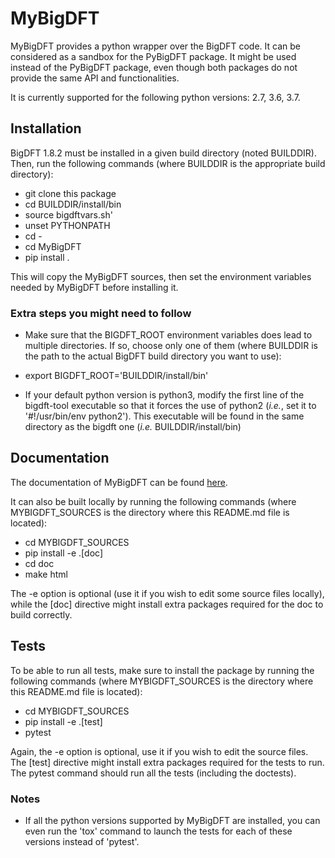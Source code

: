 # MyBigDFT

MyBigDFT provides a python wrapper over the BigDFT code.
It can be considered as a sandbox for the PyBigDFT package.
It might be used instead of the PyBigDFT package,
even though both packages do not provide the same API and functionalities.

It is currently supported for the following python versions: 2.7, 3.6, 3.7.


## Installation

BigDFT 1.8.2 must be installed in a given build directory (noted BUILDDIR).
Then, run the following commands (where BUILDDIR is the appropriate build
directory):
- git clone this package
- cd BUILDDIR/install/bin
- source bigdftvars.sh'
- unset PYTHONPATH
- cd -
- cd MyBigDFT
- pip install .

This will copy the MyBigDFT sources, then set the environment variables
needed by MyBigDFT before installing it.


### Extra steps you might need to follow

* Make sure that the BIGDFT\_ROOT environment variables does lead to multiple
directories. If so, choose only one of them (where BUILDDIR is the path to the
actual BigDFT build directory you want to use):
- export BIGDFT\_ROOT='BUILDDIR/install/bin'

* If your default python version is python3, modify the first line of 
the bigdft-tool executable so that it forces the use of python2 (*i.e.*,
set it to '#!/usr/bin/env python2'). This executable will be found in the
same directory as the bigdft one (*i.e.* BUILDDIR/install/bin)


## Documentation

The documentation of MyBigDFT can be found
[here](https://mmoriniere.gitlab.io/MyBigDFT/index.html).

It can also be built locally by running the following commands (where
MYBIGDFT\_SOURCES is the directory where this README.md file is located):
- cd MYBIGDFT\_SOURCES
- pip install -e .[doc]
- cd doc
- make html

The -e option is optional (use it if you wish to edit some source files
locally), while the [doc] directive might install extra packages required for
the doc to build correctly.


## Tests

To be able to run all tests, make sure to install the package by running the
following commands (where MYBIGDFT\_SOURCES is the directory where this
README.md file is located):
- cd MYBIGDFT\_SOURCES
- pip install -e .[test]
- pytest 

Again, the -e option is optional, use it if you wish to edit the source files.
The [test] directive might install extra packages required for the tests to run.
The pytest command should run all the tests (including the doctests).


### Notes

* If all the python versions supported by MyBigDFT are installed, you can even
run the 'tox' command to launch the tests for each of these versions instead of
'pytest'.
